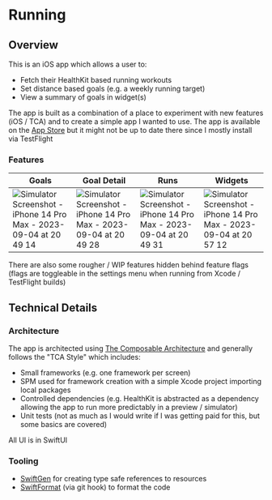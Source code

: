 # Running 

## Overview 

This is an iOS app which allows a user to:
- Fetch their HealthKit based running workouts 
- Set distance based goals (e.g. a weekly running target)
- View a summary of goals in widget(s)

The app is built as a combination of a place to experiment with new features (iOS / TCA) and to create a simple app I wanted to use. The app is available on the [App Store](https://apps.apple.com/gb/app/running-goals/id6463000485) but it might not be up to date there since I mostly install via TestFlight

### Features 

| Goals | Goal Detail | Runs | Widgets |
| --- | --- | --- | --- |
| ![Simulator Screenshot - iPhone 14 Pro Max - 2023-09-04 at 20 49 14](https://github.com/wattson12/Running/assets/1217873/4b08557f-f629-4790-91c0-a9bd3ea88c4b) | ![Simulator Screenshot - iPhone 14 Pro Max - 2023-09-04 at 20 49 28](https://github.com/wattson12/Running/assets/1217873/e57ecf6c-9b23-4766-8511-fbb9674a1f32) | ![Simulator Screenshot - iPhone 14 Pro Max - 2023-09-04 at 20 49 31](https://github.com/wattson12/Running/assets/1217873/90af42b8-f235-42ab-a1c1-9cac5af9184d) | ![Simulator Screenshot - iPhone 14 Pro Max - 2023-09-04 at 20 57 12](https://github.com/wattson12/Running/assets/1217873/6ced2a3c-377f-4527-bee6-8b39be4b2bec) |

There are also some rougher / WIP features hidden behind feature flags (flags are toggleable in the settings menu when running from Xcode / TestFlight builds)

## Technical Details 

### Architecture 

The app is architected using [The Composable Architecture](https://github.com/pointfreeco/swift-composable-architecture) and generally follows the "TCA Style" which includes:
- Small frameworks (e.g. one framework per screen)
- SPM used for framework creation with a simple Xcode project importing local packages
- Controlled dependencies (e.g. HealthKit is abstracted as a dependency allowing the app to run more predictably in a preview / simulator)
- Unit tests (not as much as I would write if I was getting paid for this, but some basics are covered)

All UI is in SwiftUI 

### Tooling 

- [SwiftGen](https://github.com/SwiftGen/SwiftGen) for creating type safe references to resources
- [SwiftFormat](https://github.com/nicklockwood/SwiftFormat) (via git hook) to format the code
